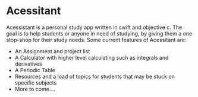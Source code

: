 # Acessitant
Acessistant is a personal study app written in swift and objective c. The goal is to help students or anyone in need of studying, by giving them a one stop-shop for their study needs.
Some current features of Acessitant are:
 - An Assignment and project list
 - A Calculator with higher level calculating such as integrals and derivatives
 - A Periodic Table
 - Resources and a load of topics for students that may be stuck on specific subjects
 - More to come....
